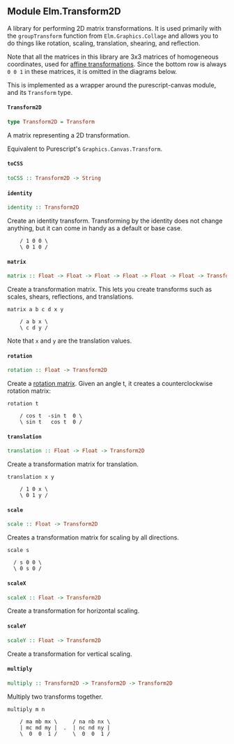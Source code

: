 ## Module Elm.Transform2D

A library for performing 2D matrix transformations.
It is used primarily with the `groupTransform` function from
`Elm.Graphics.Collage` and allows you to do things
like rotation, scaling, translation, shearing, and reflection.

Note that all the matrices in this library are 3x3 matrices of homogeneous
coordinates, used for [affine transformations](http://en.wikipedia.org/wiki/Transformation_matrix#Affine_transformations).
Since the bottom row is always `0 0 1` in these matrices, it is omitted in
the diagrams below.

This is implemented as a wrapper around the purescript-canvas module, and its `Transform` type.

#### `Transform2D`

``` purescript
type Transform2D = Transform
```

A matrix representing a 2D transformation.

Equivalent to Purescript's `Graphics.Canvas.Transform`.

#### `toCSS`

``` purescript
toCSS :: Transform2D -> String
```

#### `identity`

``` purescript
identity :: Transform2D
```

Create an identity transform. Transforming by the identity does
not change anything, but it can come in handy as a default or
base case.

        / 1 0 0 \
        \ 0 1 0 /

#### `matrix`

``` purescript
matrix :: Float -> Float -> Float -> Float -> Float -> Float -> Transform2D
```

Create a transformation matrix. This lets you create transforms
such as scales, shears, reflections, and translations.

    matrix a b c d x y

        / a b x \
        \ c d y /

Note that `x` and `y` are the translation values.

#### `rotation`

``` purescript
rotation :: Float -> Transform2D
```

Create a [rotation matrix](http://en.wikipedia.org/wiki/Rotation_matrix).
Given an angle t, it creates a counterclockwise rotation matrix:

    rotation t

        / cos t  -sin t  0 \
        \ sin t   cos t  0 /

#### `translation`

``` purescript
translation :: Float -> Float -> Transform2D
```

Create a transformation matrix for translation.

    translation x y

        / 1 0 x \
        \ 0 1 y /

#### `scale`

``` purescript
scale :: Float -> Transform2D
```

Creates a transformation matrix for scaling by all directions.

    scale s

      / s 0 0 \
      \ 0 s 0 /

#### `scaleX`

``` purescript
scaleX :: Float -> Transform2D
```

Create a transformation for horizontal scaling.

#### `scaleY`

``` purescript
scaleY :: Float -> Transform2D
```

Create a transformation for vertical scaling.

#### `multiply`

``` purescript
multiply :: Transform2D -> Transform2D -> Transform2D
```

Multiply two transforms together.

    multiply m n

        / ma mb mx \     / na nb nx \
        | mc md my |  .  | nc nd ny |
        \  0  0  1 /     \  0  0  1 /


